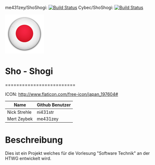 me431zey/ShoShogi: [![Build Status](https://travis-ci.org/me431zey/ShoShogi.svg?branch=master)](https://travis-ci.org/me431zey/ShoShogi)
Cybec/ShoShogi: [![Build Status](https://travis-ci.org/Cybec/ShoShogi.svg?branch=master)](https://travis-ci.org/Cybec/ShoShogi)

![GitHub Logo](/Cybec.png) 
# Sho - Shogi
=========================

ICON: http://www.flaticon.com/free-icon/japan_197604#



Name         | Github Benutzer
--- | ---
Nick Strehle | ni431str
Mert Zeybek | me431zey



Beschreibung
=========================
Dies ist ein Projekt welches für die Vorlesung "Software Technik" an der HTWG entwickelt wird.
